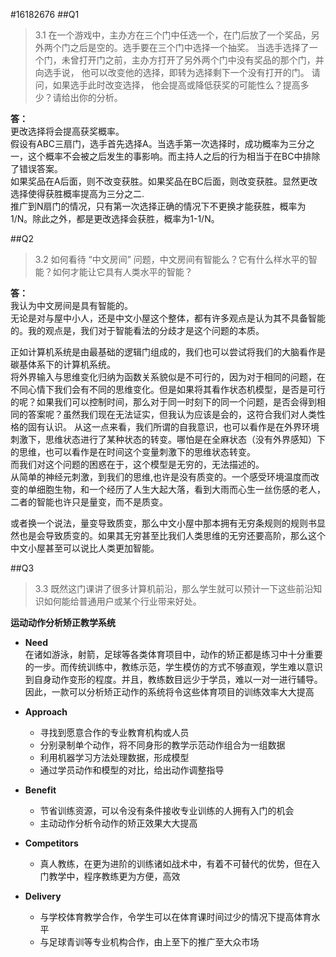 #16182676
##Q1
>3.1 在一个游戏中，主办方在三个门中任选一个，在门后放了一个奖品，另外两个门之后是空的。选手要在三个门中选择一个抽奖。 当选手选择了一个门，未曾打开门之前，主办方打开了另外两个门中没有奖品的那个门，并向选手说， 他可以改变他的选择，即转为选择剩下一个没有打开的门。 请问，如果选手此时改变选择， 他会提高或降低获奖的可能性么？提高多少？请给出你的分析。   

**答：**  
更改选择将会提高获奖概率。  
假设有ABC三扇门，选手首先选择A。当选手第一次选择时，成功概率为三分之一，这个概率不会被之后发生的事影响。而主持人之后的行为相当于在BC中排除了错误答案。  
如果奖品在A后面，则不改变获胜。如果奖品在BC后面，则改变获胜。显然更改选择使得获胜概率提高为三分之二.  
推广到N扇门的情况，只有第一次选择正确的情况下不更换才能获胜，概率为1/N。除此之外，都是更改选择会获胜，概率为1-1/N。


##Q2 
>3.2 如何看待 “中文房间” 问题，中文房间有智能么？它有什么样水平的智能？如何才能让它具有人类水平的智能？

**答：**  
我认为中文房间是具有智能的。  
无论是对与屋中小人，还是中文小屋这个整体，都有许多观点是认为其不具备智能的。我的观点是，我们对于智能看法的分歧才是这个问题的本质。 
 
正如计算机系统是由最基础的逻辑门组成的，我们也可以尝试将我们的大脑看作是碳基体系下的计算机系统。  
将外界输入与思维变化归纳为函数关系貌似是不可行的，因为对于相同的问题，在不同心情下我们会有不同的思维变化。但是如果将其看作状态机模型，是否是可行的呢？如果我们可以控制时间，那么对于同一时刻下的同一个问题，是否会得到相同的答案呢？虽然我们现在无法证实，但我认为应该是会的，这符合我们对人类性格的固有认识。
从这一点来看，我们所谓的自我意识，也可以看作是在外界环境刺激下，思维状态进行了某种状态的转变。哪怕是在全麻状态（没有外界感知）下的思维，也可以看作是在时间这个变量刺激下的思维状态转变。  
而我们对这个问题的困惑在于，这个模型是无穷的，无法描述的。  
从简单的神经元刺激，到我们的思维,也许是没有质变的。一个感受环境温度而改变的单细胞生物，和一个经历了人生大起大落，看到大雨而心生一丝伤感的老人，二者的智能也许只是量变，而不是质变。  

或者换一个说法，量变导致质变，那么中文小屋中那本拥有无穷条规则的规则书显然也是会导致质变的。如果其无穷甚至比我们人类思维的无穷还要高阶，那么这个中文小屋甚至可以说比人类更加智能。


##Q3
>3.3 既然这门课讲了很多计算机前沿，那么学生就可以预计一下这些前沿知识如何能给普通用户或某个行业带来好处。

**运动动作分析矫正教学系统**  

+ **Need**  
在诸如游泳，射箭，足球等各类体育项目中，动作的矫正都是练习中十分重要的一步。而传统训练中，教练示范，学生模仿的方式不够直观，学生难以意识到自身动作变形的程度。并且，教练数目远少于学员，难以一对一进行辅导。因此，一款可以分析矫正动作的系统将令这些体育项目的训练效率大大提高

+ **Approach** 
	- 寻找到愿意合作的专业教育机构或人员
	- 分别录制单个动作，将不同身形的教学示范动作组合为一组数据  
	- 利用机器学习方法处理数据，形成模型  
	- 通过学员动作和模型的对比，给出动作调整指导  
 
+ **Benefit**  
	+	节省训练资源，可以令没有条件接收专业训练的人拥有入门的机会
	+	主动动作分析令动作的矫正效果大大提高  
	
+ **Competitors**  
	+ 真人教练，在更为进阶的训练诸如战术中，有着不可替代的优势，但在入门教学中，程序教练更为方便，高效  
	
+ **Delivery**
	+ 与学校体育教学合作，令学生可以在体育课时间过少的情况下提高体育水平
	+ 与足球青训等专业机构合作，由上至下的推广至大众市场




